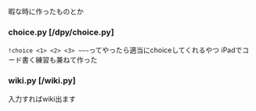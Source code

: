 暇な時に作ったものとか

### choice.py [/dpy/choice.py]
`!choice <1> <2> <3> ~~~`ってやったら適当にchoiceしてくれるやつ
iPadでコード書く練習も兼ねて作った

### wiki.py [/wiki.py]
入力すればwiki出ます
